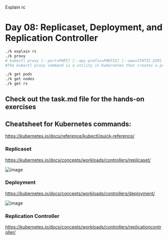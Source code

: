 Explain rc
# Day 08: Replicaset, Deployment, and Replication Controller
```bash
./k explain rc
./k proxy 
# kubectl proxy [--port=PORT] [--api-prefix=PREFIX] [--www=STATIC_DIR] [--www-prefix=WWW_PREFIX]
#The kubectl proxy command is a utility in Kubernetes that creates a proxy server between your local machine and the Kubernetes API server. It allows you to securely access the Kubernetes API without directly exposing the API server or requiring complex authentication setups.

./k get pods
./k get nodes 
./k get rs
```

## Check out the task.md file for the hands-on exercises

## Cheatsheet for Kubernetes commands:
https://kubernetes.io/docs/reference/kubectl/quick-reference/

### Replicaset
https://kubernetes.io/docs/concepts/workloads/controllers/replicaset/

![image](https://github.com/piyushsachdeva/CKA-2024/assets/40286378/3e9792d4-1127-44b4-a6ec-cdc2a82219e3)


### Deployment
https://kubernetes.io/docs/concepts/workloads/controllers/deployment/

![image](https://github.com/piyushsachdeva/CKA-2024/assets/40286378/b888d272-c623-4a00-8381-45c25ce9d9c0)


### Replication Controller
https://kubernetes.io/docs/concepts/workloads/controllers/replicationcontroller/


